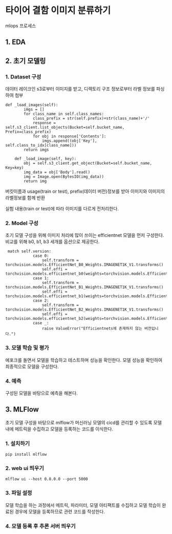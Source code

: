 # 타이어 결함 이미지 분류하기

mlops 프로세스


## 1. EDA

## 2. 초기 모델링
### 1. Dataset 구성
데이터 레이크인 s3로부터 이미지를 받고, 디렉토리 구조 정보로부터 라벨 정보를 파싱하여 첨부
```
def _load_images(self):
        imgs = []
        for class_name in self.class_names:
            class_prefix = str(self.prefix)+str(class_name)+'/'
            response = self.s3_client.list_objects(Bucket=self.bucket_name, Prefix=class_prefix)
            for obj in response['Contents']:
                imgs.append((obj['Key'], self.class_to_idx[class_name]))
        return imgs
        
    def _load_image(self, key):
        obj = self.s3_client.get_object(Bucket=self.bucket_name, Key=key)
        img_data = obj['Body'].read()
        img = Image.open(BytesIO(img_data))
        return img
```
버킷이름과 usage(train or test), prefix(데이터 버전)정보를 받아 이미지와 이미지의 라벨정보를 함께 반환

실험 내용(train or test)에 따라 이미지를 다르게 전처리한다. 

### 2. Model 구성
초기 모델 구성을 위해 이미지 처리에 많이 쓰이는 efficientnet 모델을 먼저 구성한다. 비교를 위해 b0, b1, b3 세개를 옵션으로 제공한다. 
```
 match self.version:
            case 0:
                self.transform = torchvision.models.EfficientNet_B0_Weights.IMAGENET1K_V1.transforms()
                self.effi = torchvision.models.efficientnet_b0(weights=torchvision.models.EfficientNet_B0_Weights.IMAGENET1K_V1)
            case 1:
                self.transform = torchvision.models.EfficientNet_B1_Weights.IMAGENET1K_V1.transforms()
                self.effi = torchvision.models.efficientnet_b1(weights=torchvision.models.EfficientNet_B1_Weights.IMAGENET1K_V1)
            case 2:
                self.transform = torchvision.models.EfficientNet_B2_Weights.IMAGENET1K_V1.transforms()
                self.effi = torchvision.models.efficientnet_b2(weights=torchvision.models.EfficientNet_B2_Weights.IMAGENET1K_V1)
            case _:
                raise ValueError("Efficientnets에 존재하지 않는 버전입니다.")

```

### 3. 모델 학습 및 평가
에포크를 돌면서 모델을 학습하고 테스트하며 성능을 확인한다. 모델 성능을 확인하여 최종적으로 모델을 구성한다. 
### 4. 예측
구성된 모델을 바탕으로 예측을 해본다. 

## 3. MLFlow
초기 모델 구성을 바탕으로 mlflow가 머신러닝 모델의 cicd를 관리할 수 있도록 모델 내에 메트릭을 수집하고 모델을 등록하는 코드를 이식한다. 

### 1. 설치하기
```
pip install mlflow
```
### 2. web ui 띄우기
```
mlflow ui --host 0.0.0.0 --port 5000
```
### 3. 파일 설정
모델 학습을 하는 과정에서 메트릭, 파라미터, 모델 아티팩트를 수집하고 모델 학습이 완료된 경우에 모델을 등록하므로 관련 코드를 작성한다. 

### 4. 모델 등록 후 추론 서버 띄우기

